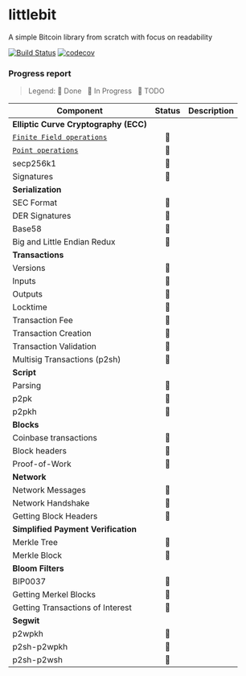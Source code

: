 # littlebit
A simple Bitcoin library from scratch with focus on readability

[![Build Status](https://travis-ci.org/onyb/littlebit.svg?branch=master)](https://travis-ci.org/onyb/littlebit)
[![codecov](https://codecov.io/gh/onyb/littlebit/branch/master/graph/badge.svg)](https://codecov.io/gh/onyb/littlebit)


### Progress report

> Legend: :green_apple: Done &nbsp; :lemon: In Progress &nbsp; :tomato: TODO

| Component                                                    | Status        | Description |
| ------------------------------------------------------------ | :-----------: | :---------: |
| **Elliptic Curve Cryptography (ECC)**                                                      |
| [`Finite Field operations`](littlebit/ecc/field_element.py)  | :green_apple: |             |
| [`Point operations`](littlebit/ecc/point.py)                 | :green_apple: |             |
| secp256k1                                                    | :lemon:       |             |
| Signatures                                                   | :tomato:      |             |
| **Serialization**                                                                          |
| SEC Format                                                   | :tomato:      |             |
| DER Signatures                                               | :tomato:      |             |
| Base58                                                       | :tomato:      |             |
| Big and Little Endian Redux                                  | :tomato:      |             |
| **Transactions**                                                                           |
| Versions                                                     | :tomato:      |             |
| Inputs                                                       | :tomato:      |             |
| Outputs                                                      | :tomato:      |             |
| Locktime                                                     | :tomato:      |             |
| Transaction Fee                                              | :tomato:      |             |
| Transaction Creation                                         | :tomato:      |             |
| Transaction Validation                                       | :tomato:      |             |
| Multisig Transactions (p2sh)                                 | :tomato:      |             |
| **Script**                                                                                 |
| Parsing                                                      | :tomato:      |             |
| p2pk                                                         | :tomato:      |             |
| p2pkh                                                        | :tomato:      |             |
| **Blocks**                                                                                 |
| Coinbase transactions                                        | :tomato:      |             |
| Block headers                                                | :tomato:      |             |
| Proof-of-Work                                                | :tomato:      |             |
| **Network**                                                                                |
| Network Messages                                             | :tomato:      |             |
| Network Handshake                                            | :tomato:      |             |
| Getting Block Headers                                        | :tomato:      |             |
| **Simplified Payment Verification**                                                        |
| Merkle Tree                                                  | :tomato:      |             |
| Merkle Block                                                 | :tomato:      |             |
| **Bloom Filters**                                                                          |
| BIP0037                                                      | :tomato:      |             |
| Getting Merkel Blocks                                        | :tomato:      |             |
| Getting Transactions of Interest                             | :tomato:      |             |
| **Segwit**                                                                                 |
| p2wpkh                                                       | :tomato:      |             |
| p2sh-p2wpkh                                                  | :tomato:      |             |
| p2sh-p2wsh                                                   | :tomato:      |             |
